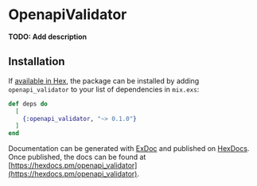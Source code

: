 # OpenapiValidator

**TODO: Add description**

## Installation

If [available in Hex](https://hex.pm/docs/publish), the package can be installed
by adding `openapi_validator` to your list of dependencies in `mix.exs`:

```elixir
def deps do
  [
    {:openapi_validator, "~> 0.1.0"}
  ]
end
```

Documentation can be generated with [ExDoc](https://github.com/elixir-lang/ex_doc)
and published on [HexDocs](https://hexdocs.pm). Once published, the docs can
be found at [https://hexdocs.pm/openapi_validator](https://hexdocs.pm/openapi_validator).

